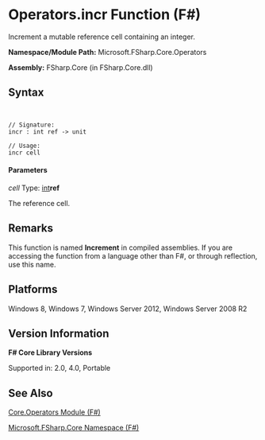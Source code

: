 # Operators.incr Function (F#)

Increment a mutable reference cell containing an integer.

**Namespace/Module Path:** Microsoft.FSharp.Core.Operators

**Assembly:** FSharp.Core (in FSharp.Core.dll)


## Syntax


```


// Signature:
incr : int ref -> unit

// Usage:
incr cell

```



#### Parameters
*cell*
Type: [int](http://msdn.microsoft.com/en-us/library/025d5455-3622-4ea5-9573-3ecbd4ee1375)**ref**


The reference cell.




## Remarks
This function is named **Increment** in compiled assemblies. If you are accessing the function from a language other than F#, or through reflection, use this name.


## Platforms
Windows 8, Windows 7, Windows Server 2012, Windows Server 2008 R2


## Version Information
**F# Core Library Versions**

Supported in: 2.0, 4.0, Portable




## See Also
[Core.Operators Module &#40;F&#35;&#41;](Core.Operators-Module-%5BFSharp%5D.md)

[Microsoft.FSharp.Core Namespace &#40;F&#35;&#41;](Microsoft.FSharp.Core-Namespace-%5BFSharp%5D.md)

